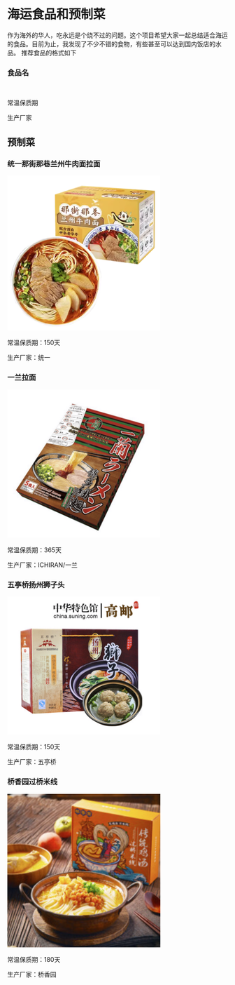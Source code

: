 # 海运食品和预制菜

作为海外的华人，吃永远是个绕不过的问题。这个项目希望大家一起总结适合海运的食品。目前为止，我发现了不少不错的食物，有些甚至可以达到国内饭店的水品。
推荐食品的格式如下

### 食品名

<img src="prod_img/prod.png" alt="" width="350"/>

常温保质期

生产厂家


## 预制菜
### 统一那街那巷兰州牛肉面拉面

<img src="prod_img/niuroumian.png" alt="牛肉面" width="350"/>

常温保质期：150天

生产厂家：统一

### 一兰拉面

<img src="prod_img/yilanlamian.png" alt="一兰拉面" width="350"/>

常温保质期：365天

生产厂家：ICHIRAN/一兰


### 五亭桥扬州狮子头

<img src="prod_img/shizitou.png" alt="五亭桥扬州狮子头" width="350"/>

常温保质期：150天

生产厂家：五亭桥


### 桥香园过桥米线

<img src="prod_img/guoqiaomixian.png" alt="桥香园过桥米线" width="350"/>

常温保质期：180天

生产厂家：桥香园
